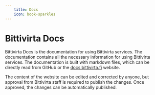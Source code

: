 ```yaml
---
    title: Docs
    icon: book-sparkles
---
```

# Bittivirta Docs

Bittivirta Docs is the documentation for using Bittivirta services. The documentation contains all the necessary information for using Bittivirta services. The documentation is built with markdown files, which can be directly read from GitHub or the [docs.bittivirta.fi](https://docs.bittivirta.fi) website.

The content of the website can be edited and corrected by anyone, but approval from Bittivirta staff is required to publish the changes. Once approved, the changes can be automatically published.
